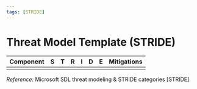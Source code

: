```yaml
---
tags: [STRIDE]
---
```

# Threat Model Template (STRIDE)

| Component | S | T | R | I | D | E | Mitigations |
|-----------|---|---|---|---|---|---|-------------|
| <name> |  |  |  |  |  |  |  |

*Reference:* Microsoft SDL threat modeling & STRIDE categories [STRIDE].

